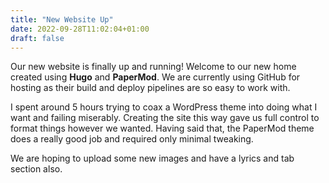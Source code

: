 ```yaml
---
title: "New Website Up"
date: 2022-09-28T11:02:04+01:00
draft: false
---
```


Our new website is finally up and running! Welcome to our new home created using **Hugo** and **PaperMod**. We are currently using GitHub for hosting as their build and deploy pipelines are so easy to work with.

I spent around 5 hours trying to coax a WordPress theme into doing what I want and failing miserably. Creating the site this way gave us full control to format things however we wanted. Having said that, the PaperMod theme does a really good job and required only minimal tweaking.

We are hoping to upload some new images and have a lyrics and tab section also.
